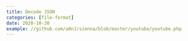 ```yaml
---
title: Decode JSON
categories: [file-format]
date: 2020-10-30
example: //github.com/a8nJ/sienna/blob/master/youtube/youtube.php
---
```

